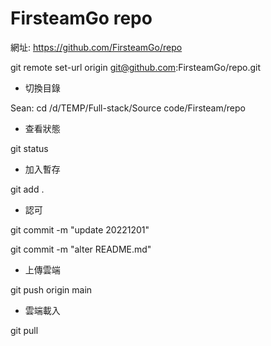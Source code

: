# FirsteamGo repo

網址: https://github.com/FirsteamGo/repo

git remote set-url origin git@github.com:FirsteamGo/repo.git

* 切換目錄

Sean: cd /d/TEMP/Full-stack/Source code/Firsteam/repo

* 查看狀態

git status

* 加入暫存

git add .

* 認可

git commit -m "update 20221201"

git commit -m "alter README.md"

* 上傳雲端

git push origin main

* 雲端載入

git pull